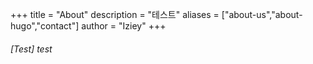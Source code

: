 +++
title = "About"
description = "테스트"
aliases = ["about-us","about-hugo","contact"]
author = "Iziey"
+++

<h6> [Test] test </h6>